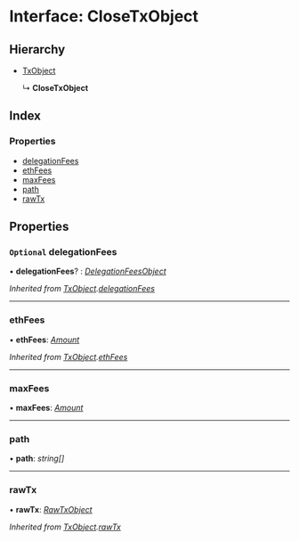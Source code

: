 # Interface: CloseTxObject

## Hierarchy

- [TxObject](_typings_.txobject.md)

  ↳ **CloseTxObject**

## Index

### Properties

- [delegationFees](_typings_.closetxobject.md#optional-delegationfees)
- [ethFees](_typings_.closetxobject.md#ethfees)
- [maxFees](_typings_.closetxobject.md#maxfees)
- [path](_typings_.closetxobject.md#path)
- [rawTx](_typings_.closetxobject.md#rawtx)

## Properties

### `Optional` delegationFees

• **delegationFees**? : _[DelegationFeesObject](_typings_.delegationfeesobject.md)_

_Inherited from [TxObject](_typings_.txobject.md).[delegationFees](_typings_.txobject.md#optional-delegationfees)_

---

### ethFees

• **ethFees**: _[Amount](_typings_.amount.md)_

_Inherited from [TxObject](_typings_.txobject.md).[ethFees](_typings_.txobject.md#ethfees)_

---

### maxFees

• **maxFees**: _[Amount](_typings_.amount.md)_

---

### path

• **path**: _string[]_

---

### rawTx

• **rawTx**: _[RawTxObject](_typings_.rawtxobject.md)_

_Inherited from [TxObject](_typings_.txobject.md).[rawTx](_typings_.txobject.md#rawtx)_
